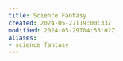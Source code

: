 ```yaml
---
title: Science Fantasy
created: 2024-05-27T19:00:33Z
modified: 2024-05-29T04:53:02Z
aliases:
- science fantasy
---
```

